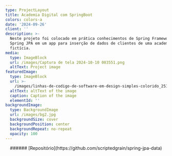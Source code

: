 ```yaml
---
type: ProjectLayout
title: Academia Digital com SpringBoot
colors: colors-a
date: '2024-09-26'
client: ''
description: >-
  Neste projeto foi colocado em prática conhecimentos de Spring Framework e
  Spring JPA em um app para inserção de dados de clientes de uma academia
  fictícia.
media:
  type: ImageBlock
  url: /images/Captura de tela 2024-10-10 003551.png
  altText: Project image
featuredImage:
  type: ImageBlock
  url: >-
    /images/linhas-de-codigo-de-software-em-design-simples-colorido_251819-2338.png
  altText: altText of the image
  caption: Caption of the image
  elementId: ''
backgroundImage:
  type: BackgroundImage
  url: /images/bg2.jpg
  backgroundSize: cover
  backgroundPosition: center
  backgroundRepeat: no-repeat
  opacity: 100
---
```

<div style="text-align: center">###### [Repositório](https://github.com/scriptedgrain/spring-jpa-data)</div>

